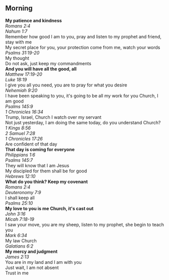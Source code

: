 ## Morning

**My patience and kindness**  
_Romans 2:4_  
_Nahum 1:7_  
Remember how good I am to you, pray and listen to my prophet and friend, stay with me  
My secret place for you, your protection come from me, watch your words  
_Psalms 31:19-20_  
My thought  
Do not ask, just keep my commandments  
**And you will have all the good, all**  
_Matthew 17:19-20_  
_Luke 18:19_  
I give you all you need, you are to pray for what you desire  
_Nehemiah 9:20_  
I have been speaking to you, it's going to be all my work for you Church, I am good  
_Psalms 145:9_  
_1 Chronicles 16:34_  
Trump, Israel, Church I watch over my servant  
Not just yesterday, I am doing the same today, do you understand Church?  
_1 Kings 8:56_  
_2 Samuel 7:28_  
_1 Chronicles 17:26_  
Are confident of that day  
**That day is coming for everyone**  
_Philippians 1:6_  
_Psalms 145:7_  
They will know that I am Jesus  
My discipled for them shall be for good  
_Hebrews 12:10_  
**What do you think? Keep my covenant**  
_Romans 2:4_  
_Deuteronomy 7:9_  
I shall keep all  
_Psalms 25:10_  
**My love to you is me Church, it's cast out**  
_John 3:16_  
_Micah 7:18-19_  
I saw your move, you are my sheep, listen to my prophet, she begin to teach you  
_Mark 6:34_  
My law Church  
_Galatians 6:2_  
**My mercy and judgment**  
_James 2:13_  
You are in my land and I am with you  
Just wait, I am not absent  
Trust in me  
